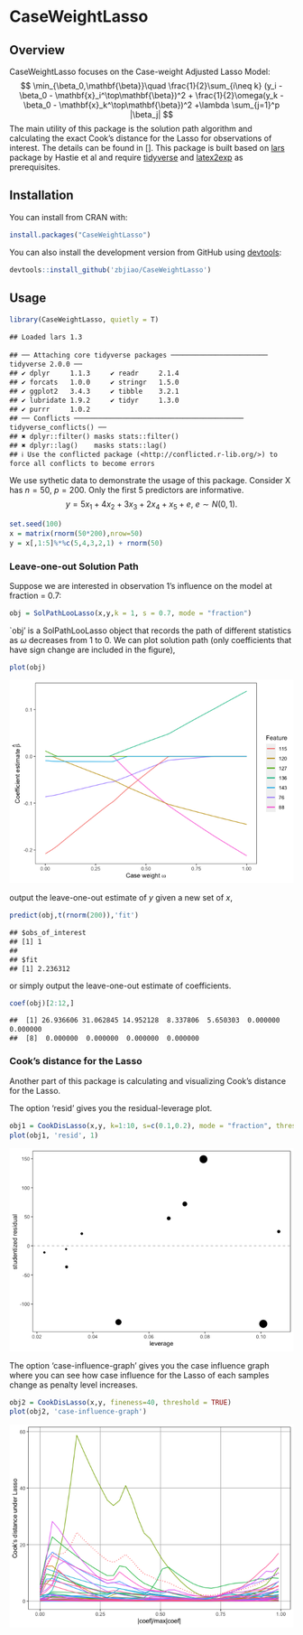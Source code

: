 
# CaseWeightLasso

## Overview

CaseWeightLasso focuses on the Case-weight Adjusted Lasso Model: $$
    \min_{\beta_0,\mathbf{\beta}}\quad \frac{1}{2}\sum_{i\neq k} (y_i - \beta_0 - \mathbf{x}_i^\top\mathbf{\beta})^2 + \frac{1}{2}\omega(y_k - \beta_0 - \mathbf{x}_k^\top\mathbf{\beta})^2 +\lambda \sum_{j=1}^p |\beta_j|
$$ The main utility of this package is the solution path algorithm and
calculating the exact Cook’s distance for the Lasso for observations of
interest. The details can be found in \[\]. This package is built based
on [lars](https://cran.r-project.org/web/packages/lars/index.html)
package by Hastie et al and require
[tidyverse](https://www.tidyverse.org/) and
[latex2exp](https://cran.r-project.org/web/packages/latex2exp/index.html)
as prerequisites.

## Installation

You can install from CRAN with:

``` r
install.packages("CaseWeightLasso")
```

You can also install the development version from GitHub using
[devtools](http://cran.r-project.org/web/packages/devtools/index.html):

``` r
devtools::install_github('zbjiao/CaseWeightLasso')
```

## Usage

``` r
library(CaseWeightLasso, quietly = T)
```

    ## Loaded lars 1.3

    ## ── Attaching core tidyverse packages ──────────────────────── tidyverse 2.0.0 ──
    ## ✔ dplyr     1.1.3     ✔ readr     2.1.4
    ## ✔ forcats   1.0.0     ✔ stringr   1.5.0
    ## ✔ ggplot2   3.4.3     ✔ tibble    3.2.1
    ## ✔ lubridate 1.9.2     ✔ tidyr     1.3.0
    ## ✔ purrr     1.0.2     
    ## ── Conflicts ────────────────────────────────────────── tidyverse_conflicts() ──
    ## ✖ dplyr::filter() masks stats::filter()
    ## ✖ dplyr::lag()    masks stats::lag()
    ## ℹ Use the conflicted package (<http://conflicted.r-lib.org/>) to force all conflicts to become errors

We use sythetic data to demonstrate the usage of this package. Consider
X has $n=50$, $p=200$. Only the first 5 predictors are informative. $$
y = 5x_1+4x_2+3x_3+2x_4+x_5 + e,\ e\sim N(0,1).
$$

``` r
set.seed(100)
x = matrix(rnorm(50*200),nrow=50)
y = x[,1:5]%*%c(5,4,3,2,1) + rnorm(50)
```

### Leave-one-out Solution Path

Suppose we are interested in observation 1’s influence on the model at
fraction = 0.7:

``` r
obj = SolPathLooLasso(x,y,k = 1, s = 0.7, mode = "fraction")
```

\`obj’ is a SolPathLooLasso object that records the path of different
statistics as $\omega$ decreases from 1 to 0. We can plot solution path
(only coefficients that have sign change are included in the figure),

``` r
plot(obj)
```

![](README_files/figure-gfm/unnamed-chunk-5-1.png)<!-- -->

output the leave-one-out estimate of $y$ given a new set of $x$,

``` r
predict(obj,t(rnorm(200)),'fit')
```

    ## $obs_of_interest
    ## [1] 1
    ## 
    ## $fit
    ## [1] 2.236312

or simply output the leave-one-out estimate of coefficients.

``` r
coef(obj)[2:12,]
```

    ##  [1] 26.936606 31.062845 14.952128  8.337806  5.650303  0.000000  0.000000
    ##  [8]  0.000000  0.000000  0.000000  0.000000

### Cook’s distance for the Lasso

Another part of this package is calculating and visualizing Cook’s
distance for the Lasso.

The option ‘resid’ gives you the residual-leverage plot.

``` r
obj1 = CookDisLasso(x,y, k=1:10, s=c(0.1,0.2), mode = "fraction", threshold = FALSE)
plot(obj1, 'resid', 1)
```

![](README_files/figure-gfm/unnamed-chunk-8-1.png)<!-- -->

The option ‘case-influence-graph’ gives you the case influence graph
where you can see how case influence for the Lasso of each samples
change as penalty level increases.

``` r
obj2 = CookDisLasso(x,y, fineness=40, threshold = TRUE)
plot(obj2, 'case-influence-graph')
```

![](README_files/figure-gfm/unnamed-chunk-9-1.png)<!-- -->
